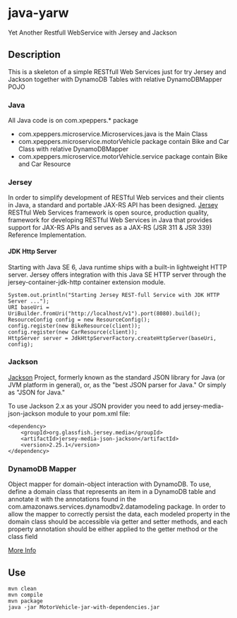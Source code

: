 # java-yarw
Yet Another Restfull WebService with Jersey and Jackson

## Description
This is a skeleton of a simple RESTfull Web Services just for try Jersey and Jackson together with DynamoDB Tables with relative DynamoDBMapper POJO

### Java
All Java code is on com.xpeppers.* package
- com.xpeppers.microservice.Microservices.java is the Main Class
- com.xpeppers.microservice.motorVehicle package contain Bike and Car Class with relative DynamoDBMapper
- com.xpeppers.microservice.motorVehicle.service package contain Bike and Car Resource

### Jersey
In order to simplify development of RESTful Web services and their clients in Java, a standard and portable JAX-RS API has been designed. [Jersey](https://jersey.java.net/) RESTful Web Services framework is open source, production quality, framework for developing RESTful Web Services in Java that provides support for JAX-RS APIs and serves as a JAX-RS (JSR 311 & JSR 339) Reference Implementation.

#### JDK Http Server

Starting with Java SE 6, Java runtime ships with a built-in lightweight HTTP server. Jersey offers integration with this Java SE HTTP server through the jersey-container-jdk-http container extension module.

```
System.out.println("Starting Jersey REST-full Service with JDK HTTP Server ...");
URI baseUri = UriBuilder.fromUri("http://localhost/v1").port(8080).build();
ResourceConfig config = new ResourceConfig();
config.register(new BikeResource(client));
config.register(new CarResource(client));
HttpServer server = JdkHttpServerFactory.createHttpServer(baseUri, config);
```
### Jackson

[Jackson](https://github.com/FasterXML/jackson) Project, formerly known as the standard JSON library for Java (or JVM platform in general), or, as the "best JSON parser for Java." Or simply as "JSON for Java."

To use Jackson 2.x as your JSON provider you need to add jersey-media-json-jackson module to your pom.xml file:

```
<dependency>
    <groupId>org.glassfish.jersey.media</groupId>
    <artifactId>jersey-media-json-jackson</artifactId>
    <version>2.25.1</version>
</dependency>
```

### DynamoDB Mapper

Object mapper for domain-object interaction with DynamoDB.
To use, define a domain class that represents an item in a DynamoDB table and annotate it with the annotations found in the com.amazonaws.services.dynamodbv2.datamodeling package. In order to allow the mapper to correctly persist the data, each modeled property in the domain class should be accessible via getter and setter methods, and each property annotation should be either applied to the getter method or the class field

[More Info](http://docs.aws.amazon.com/AWSJavaSDK/latest/javadoc/com/amazonaws/services/dynamodbv2/datamodeling/DynamoDBMapper.html)

## Use
```
mvn clean
mvn compile
mvn package
java -jar MotorVehicle-jar-with-dependencies.jar
```
